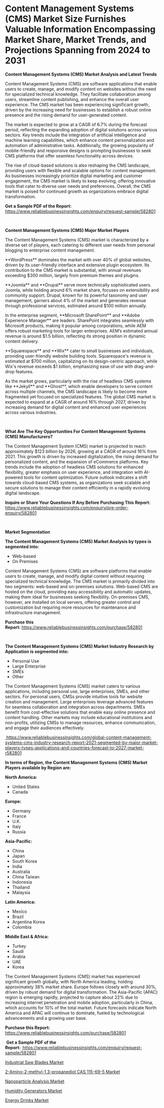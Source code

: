 <p><h1>Content Management Systems  (CMS) Market Size Furnishes Valuable Information Encompassing Market Share, Market Trends, and Projections Spanning from 2024 to 2031</h1></p><p><strong>Content Management Systems  (CMS) Market Analysis and Latest Trends</strong></p>
<p><p>Content Management Systems (CMS) are software applications that enable users to create, manage, and modify content on websites without the need for specialized technical knowledge. They facilitate collaboration among users, streamline content publishing, and enhance the overall user experience. The CMS market has been experiencing significant growth, driven by the increasing need for businesses to establish a robust online presence and the rising demand for user-generated content.</p><p>The market is expected to grow at a CAGR of 6.7% during the forecast period, reflecting the expanding adoption of digital solutions across various sectors. Key trends include the integration of artificial intelligence and machine learning capabilities, which enhance content personalization and automation of administrative tasks. Additionally, the growing popularity of mobile-friendly and responsive designs is prompting businesses to seek CMS platforms that offer seamless functionality across devices.</p><p>The rise of cloud-based solutions is also reshaping the CMS landscape, providing users with flexible and scalable options for content management. As businesses increasingly prioritize digital marketing and customer engagement, the CMS market is likely to keep evolving, offering innovative tools that cater to diverse user needs and preferences. Overall, the CMS market is poised for continued growth as organizations embrace digital transformation.</p></p>
<p><strong>Get a Sample PDF of the Report:&nbsp;</strong> <a href="https://www.reliablebusinessinsights.com/enquiry/request-sample/582801?utm_campaign=48&utm_medium=2&utm_source=Github&utm_content=ia&utm_term=18112024&utm_id=content-management-systems-cms">https://www.reliablebusinessinsights.com/enquiry/request-sample/582801</a></p>
<p>&nbsp;</p>
<p><strong>Content Management Systems  (CMS) Major Market Players</strong></p>
<p><p>The Content Management Systems (CMS) market is characterized by a diverse set of players, each catering to different user needs from personal blogging to enterprise content management. </p><p>**WordPress** dominates the market with over 40% of global websites, driven by its user-friendly interface and extensive plugin ecosystem. Its contribution to the CMS market is substantial, with annual revenues exceeding $300 million, largely from premium themes and plugins.</p><p>**Joomla** and **Drupal** serve more technically sophisticated users. Joomla, while holding around 6% market share, focuses on extensibility and community support. Drupal, known for its powerful taxonomy and user management, garners about 4% of the market and generates revenue through professional services, estimated around $100 million annually.</p><p>In the enterprise segment, **Microsoft SharePoint** and **Adobe Experience Manager** are leaders. SharePoint integrates seamlessly with Microsoft products, making it popular among corporations, while AEM offers robust marketing tools for larger enterprises. AEM’s estimated annual revenue is around $1.5 billion, reflecting its strong position in dynamic content delivery.</p><p>**Squarespace** and **Wix** cater to small businesses and individuals, providing user-friendly website building tools. Squarespace's revenue is estimated at $700 million, capitalizing on its design-centric approach, while Wix's revenue exceeds $1 billion, emphasizing ease of use with drag-and-drop features.</p><p>As the market grows, particularly with the rise of headless CMS systems like **Jekyll** and **Ghost**, which enable developers to serve content across multiple channels, the CMS landscape is likely to become more fragmented yet focused on specialized features. The global CMS market is expected to expand at a CAGR of around 16% through 2027, driven by increasing demand for digital content and enhanced user experiences across various industries.</p></p>
<p>&nbsp;</p>
<p><strong>What Are The Key Opportunities For Content Management Systems  (CMS) Manufacturers?</strong></p>
<p><p>The Content Management System (CMS) market is projected to reach approximately $123 billion by 2026, growing at a CAGR of around 16% from 2021. This growth is driven by increased digitalization, the rising demand for personalized content, and the expansion of eCommerce platforms. Key trends include the adoption of headless CMS solutions for enhanced flexibility, greater emphasis on user experience, and integration with AI-powered tools for content optimization. Future outlook indicates a shift towards cloud-based CMS systems, as organizations seek scalable and secure solutions to manage their content efficiently in a rapidly evolving digital landscape.</p></p>
<p><strong>Inquire or Share Your Questions If Any Before Purchasing This Report:</strong> <a href="https://www.reliablebusinessinsights.com/enquiry/pre-order-enquiry/582801?utm_campaign=48&utm_medium=2&utm_source=Github&utm_content=ia&utm_term=18112024&utm_id=content-management-systems-cms">https://www.reliablebusinessinsights.com/enquiry/pre-order-enquiry/582801</a></p>
<p>&nbsp;</p>
<p><strong>Market Segmentation</strong></p>
<p><strong>The Content Management Systems  (CMS) Market Analysis by types is segmented into:</strong></p>
<p><ul><li>Web-based</li><li>On Premises</li></ul></p>
<p><p>Content Management Systems (CMS) are software platforms that enable users to create, manage, and modify digital content without requiring specialized technical knowledge. The CMS market is primarily divided into two segments: web-based and on-premises solutions. Web-based CMS are hosted on the cloud, providing easy accessibility and automatic updates, making them ideal for businesses seeking flexibility. On-premises CMS, however, are installed on local servers, offering greater control and customization but requiring more resources for maintenance and infrastructure management.</p></p>
<p><strong>Purchase this Report:&nbsp;</strong><a href="https://www.reliablebusinessinsights.com/purchase/582801?utm_campaign=48&utm_medium=2&utm_source=Github&utm_content=ia&utm_term=18112024&utm_id=content-management-systems-cms">https://www.reliablebusinessinsights.com/purchase/582801</a></p>
<p>&nbsp;</p>
<p><strong>The Content Management Systems  (CMS) Market Industry Research by Application is segmented into:</strong></p>
<p><ul><li>Personal Use</li><li>Large Enterprise</li><li>SMEs</li><li>Other</li></ul></p>
<p><p>The Content Management Systems (CMS) market caters to various applications, including personal use, large enterprises, SMEs, and other sectors. For personal users, CMSs provide intuitive tools for website creation and management. Large enterprises leverage advanced features for seamless collaboration and integration across departments. SMEs benefit from cost-effective solutions that enable easy online presence and content handling. Other markets may include educational institutions and non-profits, utilizing CMSs to manage resources, enhance communication, and engage their audiences effectively.</p></p>
<p><a href="https://www.reliablebusinessinsights.com/global-content-management-systems-cms-industry-research-report-2021-segmented-by-major-market-players-types-applications-and-countries-forecast-to-2027-market-r582801?utm_campaign=48&utm_medium=2&utm_source=Github&utm_content=ia&utm_term=18112024&utm_id=content-management-systems-cms">&nbsp;https://www.reliablebusinessinsights.com/global-content-management-systems-cms-industry-research-report-2021-segmented-by-major-market-players-types-applications-and-countries-forecast-to-2027-market-r582801</a></p>
<p><strong>In terms of Region, the Content Management Systems  (CMS) Market Players available by Region are:</strong></p>
<p>
    <p> <strong> North America: </strong>
        <ul>
            <li>United States</li>
            <li>Canada</li>
        </ul>
        </p> 
    <p> <strong> Europe: </strong>
        <ul>
            <li>Germany</li>
            <li>France</li>
            <li>U.K.</li>
            <li>Italy</li>
            <li>Russia</li>
        </ul>
        </p> 
    <p> <strong> Asia-Pacific: </strong>
        <ul>
            <li>China</li>
            <li>Japan</li>
            <li>South Korea</li>
            <li>India</li>
            <li>Australia</li>
            <li>China Taiwan</li>
            <li>Indonesia</li>
            <li>Thailand</li>
            <li>Malaysia</li>
        </ul>
        </p> 
    <p> <strong> Latin America: </strong>
        <ul>
            <li>Mexico</li>
            <li>Brazil</li>
            <li>Argentina Korea</li>
            <li>Colombia</li>
        </ul>
        </p> 
    <p> <strong> Middle East & Africa: </strong>
        <ul>
            <li>Turkey</li>
            <li>Saudi</li>
            <li>Arabia</li>
            <li>UAE</li>
            <li>Korea</li>
        </ul>
    </p>
    </p>
<p><p>The Content Management Systems (CMS) market has experienced significant growth globally, with North America leading, holding approximately 38% market share. Europe follows closely with around 30%, driven by robust demand for digital transformation. The Asia-Pacific (APAC) region is emerging rapidly, projected to capture about 22% due to increasing internet penetration and mobile adoption, particularly in China, which accounts for 10% of the total market. Future forecasts indicate North America and APAC will continue to dominate, fueled by technological advancements and a growing user base.</p></p>
<p><strong>Purchase this Report: </strong><a href="https://www.reliablebusinessinsights.com/purchase/582801?utm_campaign=48&utm_medium=2&utm_source=Github&utm_content=ia&utm_term=18112024&utm_id=content-management-systems-cms">https://www.reliablebusinessinsights.com/purchase/582801</a></p>
<p>&nbsp;<strong>Get a Sample PDF of the Report:&nbsp;&nbsp;</strong><a href="https://www.reliablebusinessinsights.com/enquiry/request-sample/582801?utm_campaign=48&utm_medium=2&utm_source=Github&utm_content=ia&utm_term=18112024&utm_id=content-management-systems-cms">https://www.reliablebusinessinsights.com/enquiry/request-sample/582801</a></p>
<p><strong></strong></p>
<p><p><a href="https://issuu.com/reportprime-2/docs/industrial-saw-blades-market-size-2_71ccd6ae89373d?utm_campaign=48&utm_medium=2&utm_source=Github&utm_content=ia&utm_term=18112024&utm_id=content-management-systems-cms">Industrial Saw Blades Market</a></p><p><a href="https://github.com/kathiestrine5ty/Market-Research-Report-List-1/blob/main/2-amino-2-methyl-13-propanediol-cas-115-69-5-market.md?utm_campaign=48&utm_medium=2&utm_source=Github&utm_content=ia&utm_term=18112024&utm_id=content-management-systems-cms">2-Amino-2-methyl-1,3-propanediol CAS 115-69-5 Market</a></p><p><a href="https://www.linkedin.com/pulse/global-nanoparticle-analysis-market-focus-application-end-use-r2s2e?utm_campaign=48&utm_medium=2&utm_source=Github&utm_content=ia&utm_term=18112024&utm_id=content-management-systems-cms">Nanoparticle Analysis Market</a></p><p><a href="https://issuu.com/reportprime-2/docs/humidity-generators-market-size-203_b02ee148a31284?utm_campaign=48&utm_medium=2&utm_source=Github&utm_content=ia&utm_term=18112024&utm_id=content-management-systems-cms">Humidity Generators Market</a></p><p><a href="https://www.linkedin.com/pulse/surfing-energy-drinks-wave-riding-market-currents-2031-growizr-eg40f?utm_campaign=48&utm_medium=2&utm_source=Github&utm_content=ia&utm_term=18112024&utm_id=content-management-systems-cms">Energy Drinks Market</a></p></p>